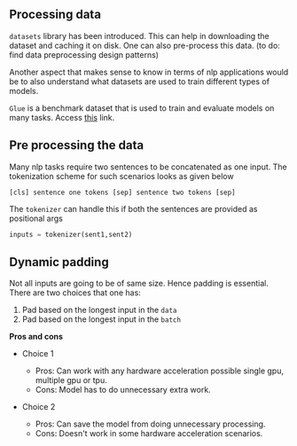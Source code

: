 ## Processing data

`datasets` library has been introduced. This can help in downloading the dataset and caching it on disk. One can also pre-process this data. (to do: find data preprocessing design patterns)

Another aspect that makes sense to know in terms of nlp applications would be to also understand what datasets are used to train different types of models.

`Glue` is a benchmark dataset that is used to train and evaluate models on many tasks. Access [this](https://gluebenchmark.com) link.


## Pre processing the data

Many nlp tasks require two sentences to be concatenated as one input. The tokenization scheme for such scenarios looks as given below

```shell
[cls] sentence one tokens [sep] sentence two tokens [sep]
```
The `tokenizer` can handle this if both the sentences are provided as positional args

```python
inputs = tokenizer(sent1,sent2)
```

## Dynamic padding

Not all inputs are going to be of same size. Hence padding is essential. There are two choices that one has:

1. Pad based on the longest input in the `data`
2. Pad based on the longest input in the `batch`

**Pros and cons**

- Choice 1
    - Pros: Can work with any hardware acceleration possible single gpu, multiple gpu or tpu.
    - Cons: Model has to do unnecessary extra work.

- Choice 2
    - Pros: Can save the model from doing unnecessary processing.
    - Cons: Doesn't work in some hardware acceleration scenarios.